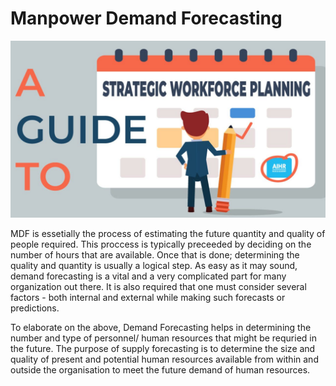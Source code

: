 # Manpower Demand Forecasting

<img src="MDF.jpg"
     alt="Manpower-Demand-Forecasting"
     style="float: center; margin-right: 10px;" />

MDF is essetially the process of estimating the future quantity and quality of people required. This proccess is typically preceeded by deciding on the number of hours that are available. Once that is done; determining the quality and quantity is usually a logical step. As easy as it may sound, demand forecasting is a vital and a very complicated part for many organization out there. It is also required that one must consider several factors - both internal and external while making such forecasts or predictions.

To elaborate on the above, Demand Forecasting helps in determining the number and type of personnel/ human resources that might be requried in the future. The purpose of supply forecasting is to determine the size and quality of present and potential human resources available from within and outside the organisation to meet the future demand of human resources.